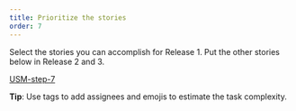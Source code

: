 ```yaml
---
title: Prioritize the stories
order: 7
---
```


Select the stories you can accomplish for Release 1. Put the other stories below in Release 2 and 3.

[USM-step-7](howTo:USM-step-7)

**Tip**: Use tags to add assignees and emojis to estimate the task complexity.
